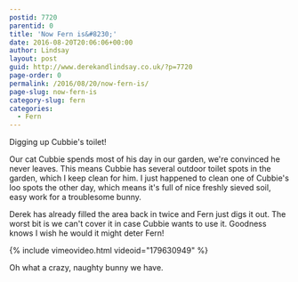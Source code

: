 ```yaml
---
postid: 7720
parentid: 0
title: 'Now Fern is&#8230;'
date: 2016-08-20T20:06:06+00:00
author: Lindsay
layout: post
guid: http://www.derekandlindsay.co.uk/?p=7720
page-order: 0
permalink: /2016/08/20/now-fern-is/
page-slug: now-fern-is
category-slug: fern
categories:
  - Fern
---
```

Digging up Cubbie's toilet!

Our cat Cubbie spends most of his day in our garden, we're convinced he never leaves. This means Cubbie has several outdoor toilet spots in the garden, which I keep clean for him. I just happened to clean one of Cubbie's loo spots the other day, which means it's full of nice freshly sieved soil, easy work for a troublesome bunny.

Derek has already filled the area back in twice and Fern just digs it out. The worst bit is we can't cover it in case Cubbie wants to use it. Goodness knows I wish he would it might deter Fern!

{% include vimeovideo.html videoid="179630949" %}

Oh what a crazy, naughty bunny we have.